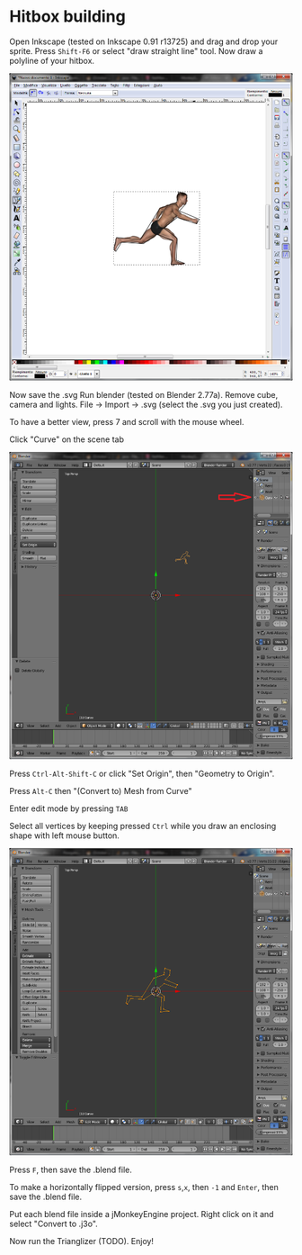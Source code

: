 # Hitbox building
Open Inkscape (tested on Inkscape 0.91 r13725) and drag and drop your sprite.
Press `Shift-F6` or select "draw straight line" tool. Now draw a polyline of your hitbox.

![](Immagine.png)

Now save the .svg
Run blender (tested on Blender 2.77a). Remove cube, camera and lights.
File -> Import -> .svg (select the .svg you just created).

To have a better view, press 7 and scroll with the mouse wheel.

Click "Curve" on the scene tab

![](Immagine2.png)

Press `Ctrl-Alt-Shift-C` or click "Set Origin", then "Geometry to Origin".

Press `Alt-C` then "(Convert to) Mesh from Curve"

Enter edit mode by pressing `TAB`

Select all vertices by keeping pressed `Ctrl` while you draw an enclosing shape with left mouse button.

![](Immagine3.png)

Press `F`, then save the .blend file.

To make a horizontally flipped version, press `s`,`x`, then `-1` and `Enter`, then save the .blend file.

Put each blend file inside a jMonkeyEngine project. Right click on it and select "Convert to .j3o".

Now run the Trianglizer (TODO). Enjoy!